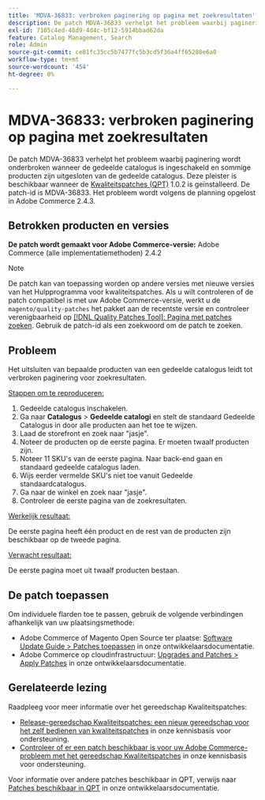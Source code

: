 ```yaml
---
title: 'MDVA-36833: verbroken paginering op pagina met zoekresultaten'
description: De patch MDVA-36833 verhelpt het probleem waarbij paginering wordt onderbroken wanneer de gedeelde catalogus is ingeschakeld en sommige producten zijn uitgesloten van de gedeelde catalogus. Deze patch is beschikbaar wanneer [Quality Patches Tool (QPT)] (/help/announcements/adobe-commerce-announcements/magento-quality-patches-released-new-tool-to-self-serve-quality-patches.md) 1.0.22 is geïnstalleerd. De patch-id is MDVA-36833. Het probleem wordt volgens de planning opgelost in Adobe Commerce 2.4.3.
exl-id: 7105c4ed-48d9-4d4c-bf12-5914bbad62da
feature: Catalog Management, Search
role: Admin
source-git-commit: ce81fc35cc5b7477fc5b3cd5f36a4ff65280e6a0
workflow-type: tm+mt
source-wordcount: '454'
ht-degree: 0%

---
```


# MDVA-36833: verbroken paginering op pagina met zoekresultaten

De patch MDVA-36833 verhelpt het probleem waarbij paginering wordt onderbroken wanneer de gedeelde catalogus is ingeschakeld en sommige producten zijn uitgesloten van de gedeelde catalogus. Deze pleister is beschikbaar wanneer de [Kwaliteitspatches (QPT)](/help/announcements/adobe-commerce-announcements/magento-quality-patches-released-new-tool-to-self-serve-quality-patches.md) 1.0.2 is geïnstalleerd. De patch-id is MDVA-36833. Het probleem wordt volgens de planning opgelost in Adobe Commerce 2.4.3.

## Betrokken producten en versies

**De patch wordt gemaakt voor Adobe Commerce-versie:** Adobe Commerce (alle implementatiemethoden) 2.4.2

>[!NOTE]
>
>De patch kan van toepassing worden op andere versies met nieuwe versies van het Hulpprogramma voor kwaliteitspatches. Als u wilt controleren of de patch compatibel is met uw Adobe Commerce-versie, werkt u de `magento/quality-patches` het pakket aan de recentste versie en controleer verenigbaarheid op [[!DNL Quality Patches Tool]: Pagina met patches zoeken](https://devdocs.magento.com/quality-patches/tool.html#patch-grid). Gebruik de patch-id als een zoekwoord om de patch te zoeken.

## Probleem

Het uitsluiten van bepaalde producten van een gedeelde catalogus leidt tot verbroken paginering voor zoekresultaten.

<u>Stappen om te reproduceren:</u>

1. Gedeelde catalogus inschakelen.
1. Ga naar **Catalogus** > **Gedeelde catalogi** en stelt de standaard Gedeelde Catalogus in door alle producten aan het toe te wijzen.
1. Laad de storefront en zoek naar &quot;jasje&quot;.
1. Noteer de producten op de eerste pagina. Er moeten twaalf producten zijn.
1. Noteer 11 SKU&#39;s van de eerste pagina. Naar back-end gaan en standaard gedeelde catalogus laden.
1. Wijs eerder vermelde SKU&#39;s niet toe vanuit Gedeelde standaardcatalogus.
1. Ga naar de winkel en zoek naar &quot;jasje&quot;.
1. Controleer de eerste pagina van de zoekresultaten.

<u>Werkelijk resultaat:</u>

De eerste pagina heeft één product en de rest van de producten zijn beschikbaar op de tweede pagina.

<u>Verwacht resultaat:</u>

De eerste pagina moet uit twaalf producten bestaan.

## De patch toepassen

Om individuele flarden toe te passen, gebruik de volgende verbindingen afhankelijk van uw plaatsingsmethode:

* Adobe Commerce of Magento Open Source ter plaatse: [Software Update Guide > Patches toepassen](https://devdocs.magento.com/guides/v2.4/comp-mgr/patching/mqp.html) in onze ontwikkelaarsdocumentatie.
* Adobe Commerce op cloudinfrastructuur: [Upgrades and Patches > Apply Patches](https://devdocs.magento.com/cloud/project/project-patch.html) in onze ontwikkelaarsdocumentatie.


## Gerelateerde lezing

Raadpleeg voor meer informatie over het gereedschap Kwaliteitspatches:

* [Release-gereedschap Kwaliteitspatches: een nieuw gereedschap voor het zelf bedienen van kwaliteitspatches](/help/announcements/adobe-commerce-announcements/magento-quality-patches-released-new-tool-to-self-serve-quality-patches.md) in onze kennisbasis voor ondersteuning.
* [Controleer of er een patch beschikbaar is voor uw Adobe Commerce-probleem met het gereedschap Kwaliteitspatches](/help/support-tools/patches-available-in-qpt-tool/check-patch-for-magento-issue-with-magento-quality-patches.md) in onze kennisbasis voor ondersteuning.

Voor informatie over andere patches beschikbaar in QPT, verwijs naar [Patches beschikbaar in QPT](https://devdocs.magento.com/quality-patches/tool.html#patch-grid) in onze ontwikkelaarsdocumentatie.
